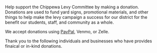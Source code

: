 Help support the Chippewa Levy Committee by making a donation. Donations are used to fund yard signs, promotional materials, and other things to help make the levy campaign a success for our district for the benefit our students, staff, and community as a whole.

We accept donations using [PayPal](https://PayPal.Me/onechippewa), Venmo, or Zelle.



Thank you to the following individuals and businesses who have provides finaical or in-kind donations.


